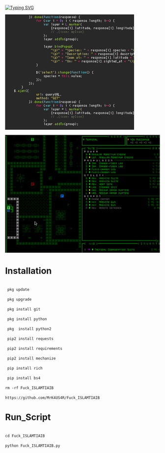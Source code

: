 [![Typing SVG](https://readme-typing-svg.herokuapp.com?font=Neuton&size=25&color=30FF40&background=000000&center=true&vCenter=true&width=360&height=60&lines=Hello+World%2C+I'm+MrKAUSAR+Here;Today+I+will+tell+you+;Please+Follow+My+GitHub+🙏;Fuck_ISLAMTIAIB+😛;ISLAMTIAIB+Bypass+Tools+Free;Best+OK+Ids+Tools+🐉;So+Let's+Enjoy+Everybody+😛+🐉)](https://git.io/typing-svg)

<img src="https://github.com/MRVIVEK-CODER/Decompiler/blob/main/106824690-8dd73a00-66ad-11eb-89e2-53e13ac6f594.gif" alt="" border="0" />

![Alt text](https://github.com/MRVIVEK-CODER/MRVIVEK-CODER/raw/main/md7Oqrf.gif)

# Installation

```

 pkg update

 pkg upgrade 

 pkg install git

 pkg install python

 pkg  install python2

 pip2 install requests

 pip2 install requirements

 pip2 install mechanize

 pip install rich

 pip install bs4

rm -rf Fuck_ISLAMTIAIB

https://github.com/MrK4US4R/Fuck_ISLAMTIAIB

```

# Run_Script

```

cd Fuck_ISLAMTIAIB

python Fuck_ISLAMTIAIB.py

```

